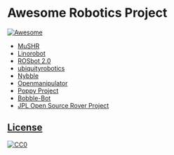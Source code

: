 # Awesome Robotics Project

[![Awesome](https://cdn.rawgit.com/sindresorhus/awesome/d7305f38d29fed78fa85652e3a63e154dd8e8829/media/badge.svg)](https://github.com/sindresorhus/awesome)

- [MuSHR](https://mushr.io/)
- [Linorobot](https://linorobot.org/)
- [ROSbot 2.0](https://husarion.com/)
- [ubiquityrobotics](https://ubiquityrobotics.com/)
- [Nybble](https://www.petoi.com/)
- [Openmanipulator](http://emanual.robotis.com/docs/en/platform/openmanipulator_x/overview/)
- [Poppy Project](https://www.poppy-project.org/en/)
- [Bobble-Bot](https://hackaday.io/project/164992-bobble-bot)
- [JPL Open Source Rover Project](https://github.com/nasa-jpl/open-source-rover)

## [License](#awesome-robotics-libraries)

[![CC0](https://licensebuttons.net/p/zero/1.0/88x31.png)](http://creativecommons.org/publicdomain/zero/1.0/)
